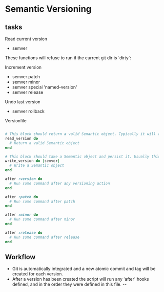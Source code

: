Semantic Versioning
==================

tasks
-----

Read current version
* semver

These functions will refuse to run if the current git dir is 'dirty':

Increment version
* semver patch
* semver minor
* semver special 'named-version'
* semver release

Undo last version
* semver rollback

Versionfile

```Ruby

# This block should return a valid Semantic object. Typically it will read a file and parse it.
read_version do
  # Return a valid Semantic object
end

# This block should take a Semantic object and persist it. Usually this means rewriting some version file.
write_version do |semver|
  # Write a Semantic object
end

after :version do
  # Run some command after any versioning action
end

after :patch do
  # Run some command after patch
end

after :minor do
  # Run some command after minor
end

after :release do
  # Run some command after release
end

```

Workflow
--------
* Git is automatically integrated and a new atomic commit and tag will be created for each version.
* After a version has been created the script will run any 'after' hooks defined, and in the order they were defined in this file.
--
